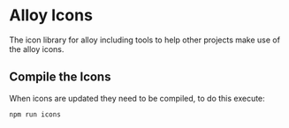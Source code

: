 # Alloy Icons

The icon library for alloy including tools to help other projects make use of the alloy icons.

## Compile the Icons

When icons are updated they need to be compiled, to do this execute:

`npm run icons`
